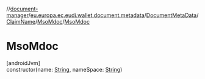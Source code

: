 //[document-manager](../../../../../index.md)/[eu.europa.ec.eudi.wallet.document.metadata](../../../index.md)/[DocumentMetaData](../../index.md)/[ClaimName](../index.md)/[MsoMdoc](index.md)/[MsoMdoc](-mso-mdoc.md)

# MsoMdoc

[androidJvm]\
constructor(name: [String](https://kotlinlang.org/api/latest/jvm/stdlib/kotlin/-string/index.html),
nameSpace: [String](https://kotlinlang.org/api/latest/jvm/stdlib/kotlin/-string/index.html))
